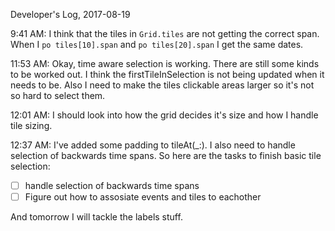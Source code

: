 Developer's Log, 2017-08-19

9:41 AM: I think that the tiles in `Grid.tiles` are not getting the correct span. When I  `po tiles[10].span` and `po tiles[20].span` I get the same dates.

11:53 AM: Okay, time aware selection is working. There are still some kinds to be worked out. I think the firstTileInSelection is not being updated when it needs to be. Also I need to make the tiles clickable areas larger so it's not so hard to select them.

12:01 AM: I should look into how the grid decides it's size and how I handle tile sizing.

12:37 AM: I've added some padding to tileAt(_:). I also need to handle selection of backwards time spans. So here are the tasks to finish basic tile selection:

- [ ] handle selection of backwards time spans
- [ ] Figure out how to assosiate events and tiles to eachother

And tomorrow I will tackle the labels stuff.
